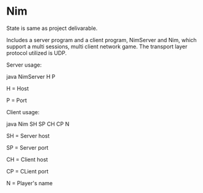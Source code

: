 # Nim
State is same as project delivarable.

Includes a server program and a client program, NimServer and Nim, which support a multi sessions, multi client network game.
The transport layer protocol utilized is UDP.

Server usage:

java NimServer  H  P

H = Host

P = Port

Client usage:

java Nim  SH  SP  CH  CP  N

SH = Server host

SP = Server port

CH = Client host

CP = CLient port

N = Player's name
